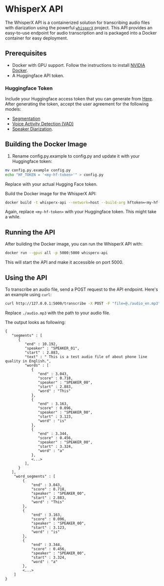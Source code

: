 # WhisperX API

The WhisperX API is a containerized solution for transcribing audio files with diarization using the powerful [`whisperX`](https://github.com/m-bain/whisperX/) project. This API provides an easy-to-use endpoint for audio transcription and is packaged into a Docker container for easy deployment.

## Prerequisites

- Docker with GPU support. Follow the instructions to install [NVIDIA Docker](https://docs.nvidia.com/datacenter/cloud-native/container-toolkit/latest/user-guide.html).
- A Huggingface API token.

### Huggingface Token

Include your Huggingface access token that you can generate from [Here](https://huggingface.co/settings/tokens). After generating the token, accept the user agreement for the following models: 
- [Segmentation](https://huggingface.co/pyannote/segmentation)
- [Voice Activity Detection (VAD)](https://huggingface.co/pyannote/voice-activity-detection)
- [Speaker Diarization](https://huggingface.co/pyannote/speaker-diarization).

## Building the Docker Image

1. Rename config.py.example to config.py and update it with your Huggingface token:

```bash
mv config.py.example config.py
echo "HF_TOKEN = '<my-hf-token>'" > config.py
```

Replace <my-hf-token> with your actual Hugging Face token.

Build the Docker image for the WhisperX API:

```bash
docker build -t whisperx-api --network=host --build-arg hftoken=<my-hf-token> .
```

Again, replace `<my-hf-token>` with your Huggingface token. This might take a while.

## Running the API

After building the Docker image, you can run the WhisperX API with:

```bash
docker run --gpus all -p 5000:5000 whisperx-api
```

This will start the API and make it accessible on port 5000.

## Using the API

To transcribe an audio file, send a POST request to the API endpoint. Here's an example using `curl`:

```bash
curl http://127.0.0.1:5000/transcribe -X POST -F "file=@./audio_en.mp3"
```

Replace `./audio.mp3` with the path to your audio file.

The output looks as following:
```
{
   "segments" : [
      {
         "end" : 10.192,
         "speaker" : "SPEAKER_01",
         "start" : 2.883,
         "text" : " This is a test audio file of about phone line quality in English.",
         "words" : [
            {
               "end" : 3.043,
               "score" : 0.718,
               "speaker" : "SPEAKER_00",
               "start" : 2.883,
               "word" : "This"
            },
            {
               "end" : 3.163,
               "score" : 0.096,
               "speaker" : "SPEAKER_00",
               "start" : 3.123,
               "word" : "is"
            },
            {
               "end" : 3.344,
               "score" : 0.456,
               "speaker" : "SPEAKER_00",
               "start" : 3.324,
               "word" : "a"
            },
            <...>
         ],
      }
   ],
    "word_segments" : [
        {
            "end" : 3.043,
            "score" : 0.718,
            "speaker" : "SPEAKER_00",
            "start" : 2.883,
            "word" : "This"
        },
        {
            "end" : 3.163,
            "score" : 0.096,
            "speaker" : "SPEAKER_00",
            "start" : 3.123,
            "word" : "is"
        },
        {
            "end" : 3.344,
            "score" : 0.456,
            "speaker" : "SPEAKER_00",
            "start" : 3.324,
            "word" : "a"
        },
        <...>
    ]
}
        
```